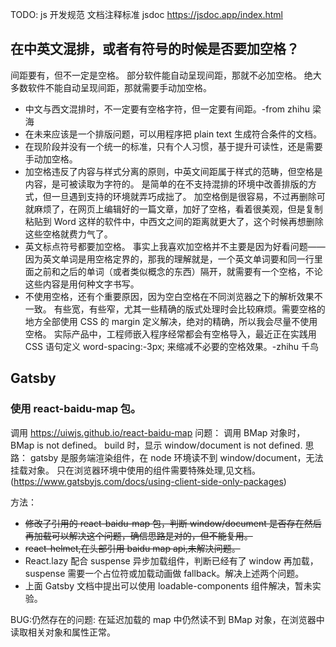 TODO: js 开发规范 文档注释标准 jsdoc
https://jsdoc.app/index.html

## 在中英文混排，或者有符号的时候是否要加空格？

间距要有，但不一定是空格。
部分软件能自动呈现间距，那就不必加空格。
绝大多数软件不能自动呈现间距，那就需要手动加空格。

- 中文与西文混排时，不一定要有空格字符，但一定要有间距。-from zhihu 梁海
- 在未来应该是一个排版问题，可以用程序把 plain text 生成符合条件的文档。
- 在现阶段并没有一个统一的标准，只有个人习惯，基于提升可读性，还是需要手动加空格。
- 加空格违反了内容与样式分离的原则，中英文间距属于样式的范畴，但空格是内容，是可被读取为字符的。
  是简单的在不支持混排的环境中改善排版的方式，但一旦遇到支持的环境就弄巧成拙了。
  加空格倒是很容易，不过再删除可就麻烦了，在网页上编辑好的一篇文章，加好了空格，看着很美观，但是复制粘贴到 Word 这样的软件中，中西文之间的距离就更大了，这个时候再想删除这些空格就费力气了。
- 英文标点符号都要加空格。
  事实上我喜欢加空格并不主要是因为好看问题——因为英文单词是用空格定界的，那我的理解就是，一个英文单词要和同一行里面之前和之后的单词（或者类似概念的东西）隔开，就需要有一个空格，不论这些内容是用何种文字书写。
- 不使用空格，还有个重要原因，因为空白空格在不同浏览器之下的解析效果不一致。
  有些宽，有些窄，尤其一些精确的版式处理时会比较麻烦。需要空格的地方全部使用 CSS 的 margin 定义解决，绝对的精确，所以我会尽量不使用空格。
  实际产品中，工程师嵌入程序经常都会有空格导入，最近正在实践用 CSS 语句定义 word-spacing:-3px; 来缩减不必要的空格效果。-zhihu 千鸟

## Gatsby

### 使用 react-baidu-map 包。

调用 https://uiwjs.github.io/react-baidu-map
问题：
调用 BMap 对象时，BMap is not defined。
build 时，显示 window/document is not defined.
思路：
gatsby 是服务端渲染组件，在 node 环境读不到 window/document，无法挂载对象。
只在浏览器环境中使用的组件需要特殊处理,见文档。(https://www.gatsbyjs.com/docs/using-client-side-only-packages)

方法：

- <del>修改了引用的 react-baidu-map 包，判断 window/document 是否存在然后再加载可以解决这个问题，确信思路是对的，但不能复用。
- <del>react-helmet,在头部引用 baidu map api,未解决问题。
- React.lazy 配合 suspense 异步加载组件，判断已经有了 window 再加载，suspense 需要一个占位符或加载动画做 fallback。解决上述两个问题。
- 上面 Gatsby 文档中提出可以使用 loadable-components 组件解决，暂未实验。

BUG:仍然存在的问题:
在延迟加载的 map 中仍然读不到 BMap 对象，在浏览器中读取相关对象和属性正常。

